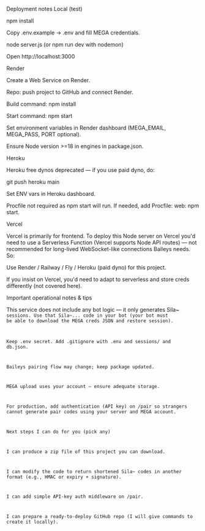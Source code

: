 Deployment notes
Local (test)

npm install

Copy .env.example → .env and fill MEGA credentials.

node server.js (or npm run dev with nodemon)

Open http://localhost:3000

Render

Create a Web Service on Render.

Repo: push project to GitHub and connect Render.

Build command: npm install

Start command: npm start

Set environment variables in Render dashboard (MEGA_EMAIL, MEGA_PASS, PORT optional).

Ensure Node version >=18 in engines in package.json.

Heroku

Heroku free dynos deprecated — if you use paid dyno, do:

git push heroku main

Set ENV vars in Heroku dashboard.

Procfile not required as npm start will run. If needed, add Procfile: web: npm start.

Vercel

Vercel is primarily for frontend. To deploy this Node server on Vercel you'd need to use a Serverless Function (Vercel supports Node API routes) — not recommended for long-lived WebSocket-like connections Baileys needs. So:

Use Render / Railway / Fly / Heroku (paid dyno) for this project.

If you insist on Vercel, you'd need to adapt to serverless and store creds differently (not covered here).

Important operational notes & tips

This service does not include any bot logic — it only generates Sila~<code> sessions. Use that Sila~... code in your bot (your bot must be able to download the MEGA creds JSON and restore session).

Keep .env secret. Add .gitignore with .env and sessions/ and db.json.

Baileys pairing flow may change; keep package updated.

MEGA upload uses your account — ensure adequate storage.

For production, add authentication (API key) on /pair so strangers cannot generate pair codes using your server and MEGA account.

Next steps I can do for you (pick any)

I can produce a zip file of this project you can download.

I can modify the code to return shortened Sila~ codes in another format (e.g., HMAC or expiry + signature).

I can add simple API-key auth middleware on /pair.

I can prepare a ready-to-deploy GitHub repo (I will give commands to create it locally).
